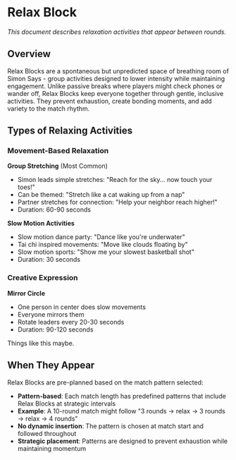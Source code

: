 # Relax Block

*This document describes relaxation activities that appear between rounds.*

## Overview
Relax Blocks are a spontaneous but unpredicted space of breathing room of Simon Says - group activities designed to lower intensity while maintaining engagement. Unlike passive breaks where players might check phones or wander off, Relax Blocks keep everyone together through gentle, inclusive activities. They prevent exhaustion, create bonding moments, and add variety to the match rhythm.



## Types of Relaxing Activities

### Movement-Based Relaxation

**Group Stretching** (Most Common)
- Simon leads simple stretches: "Reach for the sky... now touch your toes!"
- Can be themed: "Stretch like a cat waking up from a nap"
- Partner stretches for connection: "Help your neighbor reach higher!"
- Duration: 60-90 seconds

**Slow Motion Activities**
- Slow motion dance party: "Dance like you're underwater"
- Tai chi inspired movements: "Move like clouds floating by"
- Slow motion sports: "Show me your slowest basketball shot"
- Duration: 30 seconds



### Creative Expression

**Mirror Circle**
- One person in center does slow movements
- Everyone mirrors them
- Rotate leaders every 20-30 seconds
- Duration: 90-120 seconds

Things like this maybe.



## When They Appear

Relax Blocks are pre-planned based on the match pattern selected:
- **Pattern-based**: Each match length has predefined patterns that include Relax Blocks at strategic intervals
- **Example**: A 10-round match might follow "3 rounds → relax → 3 rounds → relax → 4 rounds"
- **No dynamic insertion**: The pattern is chosen at match start and followed throughout
- **Strategic placement**: Patterns are designed to prevent exhaustion while maintaining momentum

